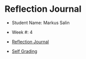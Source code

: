 # Reflection Journal

- Student Name: Markus Salin
- Week #: 4

- [Reflection Journal](./Journal.md)
- [Self Grading](../../Self-Grading.md)
